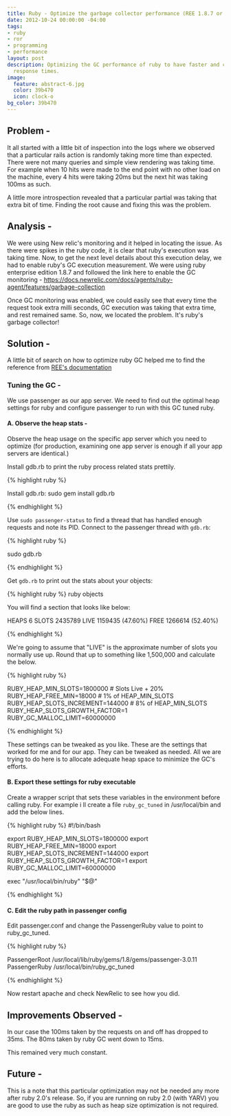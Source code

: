 ```yaml
---
title: Ruby - Optimize the garbage collector performance (REE 1.8.7 or older)
date: 2012-10-24 00:00:00 -04:00
tags:
- ruby
- ror
- programming
- performance
layout: post
description: Optimizing the GC performance of ruby to have faster and consistent rails
  response times.
image:
  feature: abstract-6.jpg
  color: 39b470
  icon: clock-o
bg_color: 39b470
---
```


## Problem -

  It all started with a little bit of inspection into the logs where we observed that a particular rails action is randomly taking more time than expected. There were not many queries and simple view rendering was taking time. For example when 10 hits were made to the end point with no other load on the machine, every 4 hits were taking 20ms but the next hit was taking 100ms as such.

  A little more introspection revealed that a particular partial was taking that extra bit of time. Finding the root cause and fixing this was the problem.

## Analysis -

We were using New relic's monitoring and it helped in locating the issue. As there were spikes in the ruby code, it is clear that ruby's execution was taking time. Now, to get the next level details about this execution delay, we had to enable ruby's GC execution measurement. We were using ruby enterprise edition 1.8.7 and followed the link here to enable the GC monitoring - <https://docs.newrelic.com/docs/agents/ruby-agent/features/garbage-collection>

Once GC monitoring was enabled, we could easily see that every time the request took extra milli seconds, GC execution was taking that extra time, and rest remained same. So, now, we located the problem. It's ruby's garbage collector!

## Solution -

A little bit of search on how to optimize ruby GC helped me to find the reference from [REE's documentation](http://www.rubyenterpriseedition.com/documentation.html#_garbage_collector_performance_tuning)

### Tuning the GC -

We use passenger as our app server. We need to find out the optimal heap settings for ruby and configure passenger to run with this GC tuned ruby.

#### A. Observe the heap stats -

Observe the heap usage on the specific app server which you need to optimize (for production, examining one app server is enough if all your app servers are identical.)

Install gdb.rb to print the ruby process related stats prettily.

{% highlight ruby %}

Install gdb.rb:
sudo gem install gdb.rb

{% endhighlight %}

Use `sudo passenger-status` to find a thread that has handled enough requests and note its PID.
Connect to the passenger thread with `gdb.rb`:

{% highlight ruby %}

sudo gdb.rb <pid>

{% endhighlight %}

Get `gdb.rb` to print out the stats about your objects:

{% highlight ruby %}
ruby objects

You will find a section that looks like below:

  HEAPS            6
  SLOTS      2435789
  LIVE       1159435 (47.60%)
  FREE       1266614 (52.40%)

{% endhighlight %}

We're going to assume that "LIVE" is the approximate number of slots you normally use up. Round that up to something like 1,500,000 and calculate the below.

{% highlight ruby %}

RUBY_HEAP_MIN_SLOTS=1800000          # Slots Live + 20%
RUBY_HEAP_FREE_MIN=18000             # 1% of HEAP_MIN_SLOTS
RUBY_HEAP_SLOTS_INCREMENT=144000     # 8% of HEAP_MIN_SLOTS
RUBY_HEAP_SLOTS_GROWTH_FACTOR=1
RUBY_GC_MALLOC_LIMIT=60000000

{% endhighlight %}

These settings can be tweaked as you like. These are the settings that worked for me and for our app. They can be tweaked as needed. All we are trying to do here  is to allocate adequate heap space to minimize the GC's efforts.

#### B. Export these settings for ruby executable

Create a wrapper script that sets these variables in the environment before calling ruby. For example i ll create a file `ruby_gc_tuned` in /usr/local/bin and add the below lines.

{% highlight ruby %}
#!/bin/bash

export RUBY_HEAP_MIN_SLOTS=1800000
export RUBY_HEAP_FREE_MIN=18000
export RUBY_HEAP_SLOTS_INCREMENT=144000
export RUBY_HEAP_SLOTS_GROWTH_FACTOR=1
export RUBY_GC_MALLOC_LIMIT=60000000

exec "/usr/local/bin/ruby" "$@"

{% endhighlight %}

#### C. Edit the ruby path in passenger config

Edit passenger.conf and change the PassengerRuby value to point to ruby_gc_tuned.

{% highlight ruby %}

PassengerRoot /usr/local/lib/ruby/gems/1.8/gems/passenger-3.0.11
PassengerRuby /usr/local/bin/ruby_gc_tuned

{% endhighlight %}

Now restart apache and check NewRelic to see how you did.

## Improvements Observed -

In our case the 100ms taken by the requests on and off has dropped to 35ms. The 80ms taken by ruby GC went down to 15ms.

This remained very much constant.

## Future -

This is a note that this particular optimization may not be needed any more after ruby 2.0's release. So, if you are running on ruby 2.0 (with YARV) you are good to use the ruby as such as heap size optimization is not required.
